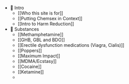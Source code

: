 
- 📁 Intro
	- [[Who this site is for]]
	- [[Putting Chemsex in Context]]
	- [[Intro to Harm Reduction]]
- 📁 Substances
	- [[Methamphetamine]]
	- [[GHB, GBL and BDO]]
	- [[Erectile dysfunction medications (Viagra, Cialis)]]
	- [[Poppers]]
	- [[Maximum Impact]]
	- [[MDMA/Ecstasy]]
	- [[Cocaine]]
	- [[Ketamine]]
	- 